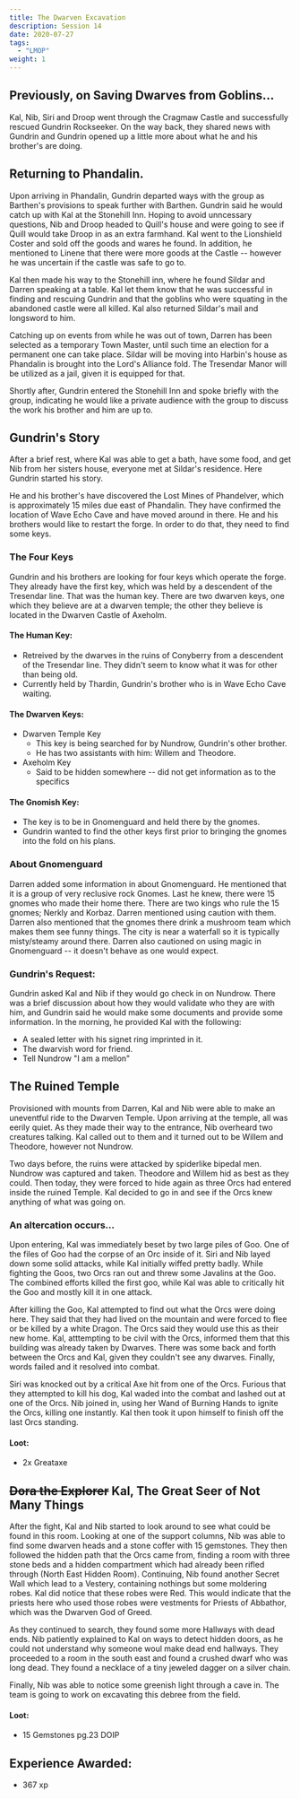 ```yaml
---
title: The Dwarven Excavation
description: Session 14
date: 2020-07-27
tags:
  - "LMOP"
weight: 1
---
```


## Previously, on Saving Dwarves from Goblins...
Kal, Nib, Siri and Droop went through the Cragmaw Castle and successfully rescued Gundrin Rockseeker.  On the way back, they shared news with Gundrin and Gundrin opened up a little more about what he and his brother's are doing.

## Returning to Phandalin.
Upon arriving in Phandalin, Gundrin departed ways with the group as Barthen's provisions to speak further with Barthen.  Gundrin said he would catch up with Kal at the Stonehill Inn.  Hoping to avoid unncessary questions, Nib and Droop headed to Quill's house and were going to see if Quill would take Droop in as an extra farmhand.  Kal went to the Lionshield Coster and sold off the goods and wares he found.  In addition, he mentioned to Linene that there were more goods at the Castle -- however he was uncertain if the castle was safe to go to.

Kal then made his way to the Stonehill inn, where he found Sildar and Darren speaking at a table.  Kal let them know that he was successful in finding and rescuing Gundrin and that the goblins who were squating in the abandoned castle were all killed.  Kal also returned Sildar's mail and longsword to him.

Catching up on events from while he was out of town, Darren has been selected as a temporary Town Master, until such time an election for a permanent one can take place.  Sildar will be moving into Harbin's house as Phandalin is brought into the Lord's Alliance fold.  The Tresendar Manor will be utilized as a jail, given it is equipped for that.

Shortly after, Gundrin entered the Stonehill Inn and spoke briefly with the group, indicating he would like a private audience with the group to discuss the work his brother and him are up to.

## Gundrin's Story
After a brief rest, where Kal was able to get a bath, have some food, and get Nib from her sisters house, everyone met at Sildar's residence.  Here Gundrin started his story.

He and his brother's have discovered the Lost Mines of Phandelver, which is approximately 15 miles due east of Phandalin.  They have confirmed the location of Wave Echo Cave and have moved around in there.  He and his brothers would like to restart the forge.  In order to do that, they need to find some keys.

### The Four Keys
Gundrin and his brothers are looking for four keys which operate the forge.  They already have the first key, which was held by a descendent of the Tresendar line.  That was the human key.  There are two dwarven keys, one which they believe are at a dwarven temple; the other they believe is located in the Dwarven Castle of Axeholm.
#### The Human Key:
- Retreived by the dwarves in the ruins of Conyberry from a descendent of the Tresendar line.  They didn't seem to know what it was for other than being old.
- Currently held by Thardin, Gundrin's brother who is in Wave Echo Cave waiting.
#### The Dwarven Keys:
- Dwarven Temple Key
  - This key is being searched for by Nundrow, Gundrin's other brother.
  - He has two assistants with him:  Willem and Theodore.
- Axeholm Key
  - Said to be hidden somewhere -- did not get information as to the specifics
#### The Gnomish Key:
- The key is to be in Gnomenguard and held there by the gnomes.
- Gundrin wanted to find the other keys first prior to bringing the gnomes into the fold on his plans.

### About Gnomenguard
Darren added some information in about Gnomenguard.  He mentioned that it is a group of very reclusive rock Gnomes.  Last he knew, there were 15 gnomes who made their home there.  There are two kings who rule the 15 gnomes; Nerkly and Korbaz.  Darren mentioned using caution with them.  Darren also mentioned that the gnomes there drink a mushroom team which makes them see funny things.  The city is near a waterfall so it is typically misty/steamy around there.  Darren also cautioned on using magic in Gnomenguard -- it doesn't behave as one would expect.

### Gundrin's Request:
Gundrin asked Kal and Nib if they would go check in on Nundrow.  There was a brief discussion about how they would validate who they are with him, and Gundrin said he would make some documents and provide some information.  In the morning, he provided Kal with the following:
- A sealed letter with his signet ring imprinted in it.
- The dwarvish word for friend.
- Tell Nundrow "I am a mellon"

## The Ruined Temple
Provisioned with mounts from Darren, Kal and Nib were able to make an uneventful ride to the Dwarven Temple.  Upon arriving at the temple, all was eerily quiet.  As they made their way to the entrance, Nib overheard two creatures talking.  Kal called out to them and it turned out to be Willem and Theodore, however not Nundrow.

Two days before, the ruins were attacked by spiderlike bipedal men.  Nundrow was captured and taken.  Theodore and Willem hid as best as they could.  Then today, they were forced to hide again as three Orcs had entered inside the ruined Temple.  Kal decided to go in and see if the Orcs knew anything of what was going on.

### An altercation occurs...
Upon entering, Kal was immediately beset by two large piles of Goo.  One of the files of Goo had the corpse of an Orc inside of it.  Siri and Nib layed down some solid attacks, while Kal initially wiffed pretty badly.  While fighting the Goos, two Orcs ran out and threw some Javalins at the Goo.  The combined efforts killed the first goo, while Kal was able to critically hit the Goo and mostly kill it in one attack.

After killing the Goo, Kal attempted to find out what the Orcs were doing here.  They said that they had lived on the mountain and were forced to flee or be killed by a white Dragon.  The Orcs said they would use this as their new home.  Kal, atttempting to be civil with the Orcs, informed them that this building was already taken by Dwarves.  There was some back and forth between the Orcs and Kal, given they couldn't see any dwarves.  Finally, words failed and it resolved into combat.

Siri was knocked out by a critical Axe hit from one of the Orcs.  Furious that they attempted to kill his dog, Kal waded into the combat and lashed out at one of the Orcs.  Nib joined in, using her Wand of Burning Hands to ignite the Orcs, killing one instantly.  Kal then took it upon himself to finish off the last Orcs standing.

#### Loot:  
- 2x Greataxe

## ~~Dora the Explorer~~ Kal, The Great Seer of Not Many Things
After the fight, Kal and Nib started to look around to see what could be found in this room.  Looking at one of the support columns, Nib was able to find some dwarven heads and a stone coffer with 15 gemstones.  They then followed the hidden path that the Orcs came from, finding a room with three stone beds and a hidden compartment which had already been rifled through (North East Hidden Room).  Continuing, Nib found another Secret Wall which lead to a Vestery, containing nothings but some moldering robes.  Kal did notice that these robes were Red.  This would indicate that the priests here who used those robes were vestments for Priests of Abbathor, which was the Dwarven God of Greed.

As they continued to search, they found some more Hallways with dead ends.  Nib patiently explained to Kal on ways to detect hidden doors, as he could not understand why someone woul make dead end hallways.  They proceeded to a room in the south east and found a crushed dwarf who was long dead.  They found a necklace of a tiny jeweled dagger on a silver chain.

Finally, Nib was able to notice some greenish light through a cave in.  The team is going to work on excavating this debree from the field.

#### Loot:  
- 15 Gemstones pg.23 DOIP

## Experience Awarded:
- 367 xp